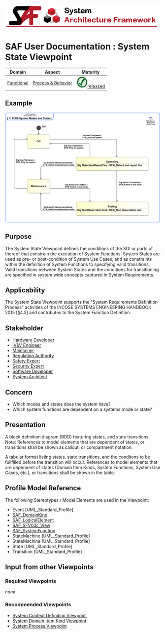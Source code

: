![System Architecture Framework](../diagrams/Banner_SAF.png)
# SAF User Documentation : System State Viewpoint
|**Domain**|**Aspect**|**Maturity**|
| --- | --- | --- |
|[Functional](../domains.md#Domain-Functional)|[Process & Behavior](../aspects.md#Aspect-Process-&-Behavior)|![Released](../diagrams/Symbol_confirmed.png )[released](../using-saf/maturity.md#released)|
## Example
![System-State-Viewpoint-example.svg](../vp-examples/System-State-Viewpoint-example.svg)
## Purpose
The System State Viewpoint defines the conditions of the SOI or parts of thereof that constrain the execution of System Functions. System States are used as pre- or post-condition of System Use Cases, and as constraints within the definition of System Functions to specifying valid transitions. Valid transitions between System States and the conditions for transitioning are specified in system wide concepts captured in System Requirements.
## Applicability
The System State  Viewpoint supports the "System Requirements Definition Process" activities of the INCOSE SYSTEMS ENGINEERING HANDBOOK 2015 [§4.3] and contributes to the System Function Definition.
## Stakeholder
* [Hardware Developer](../stakeholders.md#Hardware-Developer)
* [IV&V Engineer](../stakeholders.md#IV&V-Engineer)
* [Maintainer](../stakeholders.md#Maintainer)
* [Regulation Authority](../stakeholders.md#Regulation-Authority)
* [Safety Expert](../stakeholders.md#Safety-Expert)
* [Security Expert](../stakeholders.md#Security-Expert)
* [Software Developer](../stakeholders.md#Software-Developer)
* [System Architect](../stakeholders.md#System-Architect)
## Concern
* Which modes and states does the system have?
* Which system functions are dependent on a systems mode or state?
## Presentation
A block definition diagram (BDD) featuring states, and state transitions. 
Note: References to model elements that are dependent of states, or transitions shall be shown as callout, or compartment notation.

A tabular format listing states, state transitions, and the conditons to be fullfilled before the transition will occur. References to model elements that are dependent of states (Domain Item Kinds, System Functions, System Use Cases, etc.), or transitions shall be shown in the table.

## Profile Model Reference
The following Stereotypes / Model Elements are used in the Viewpoint:
* Event [UML_Standard_Profile]
* [SAF_DomainKind](../stereotypes.md#SAF_DomainKind)
* [SAF_LogicalElement](../stereotypes.md#SAF_LogicalElement)
* [SAF_SFV03c_View](../stereotypes.md#SAF_SFV03c_View)
* [SAF_SystemFunction](../stereotypes.md#SAF_SystemFunction)
* StateMachine [UML_Standard_Profile]
* StateMachine [UML_Standard_Profile]
* State [UML_Standard_Profile]
* Transition [UML_Standard_Profile]
## Input from other Viewpoints
### Required Viewpoints
*none*
### Recommended Viewpoints
* [System Context Definition Viewpoint](System-Context-Definition-Viewpoint.md)
* [System Domain Item Kind Viewpoint](System-Domain-Item-Kind-Viewpoint.md)
* [System Process Viewpoint](System-Process-Viewpoint.md)
